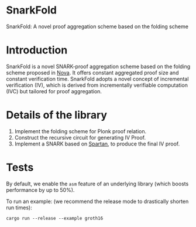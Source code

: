 # SnarkFold
SnarkFold: A novel proof aggregation scheme based on the folding scheme

# Introduction
SnarkFold is a novel SNARK-proof aggregation scheme based on the folding scheme proposed in [Nova](https://par.nsf.gov/servlets/purl/10440508). It offers constant aggregated proof size and constant verification time. SnarkFold adopts a novel concept of incremental verification (IV), which is derived from incrementally verifiable computation (IVC) but tailored for proof aggregation.



# Details of the library
1. Implement the folding scheme for Plonk proof relation.
2. Construct the recursive circuit for generating IV Proof.
3. Implement a SNARK based on [Spartan](https://eprint.iacr.org/2019/550.pdf), to produce the final IV proof.

# Tests 
By default, we enable the `asm` feature of an underlying library (which boosts performance by up to 50\%).

To run an example: (we recommend the release mode to drastically shorten run times):
```text
cargo run --release --example groth16
```
